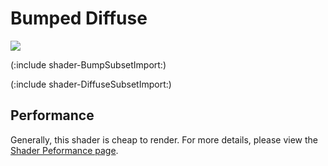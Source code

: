 Bumped Diffuse
==============


![](http://docwiki.hq.unity3d.com/uploads/Main/Shaders./Shader-NormalBump.png)  

(:include shader-BumpSubsetImport:)

(:include shader-DiffuseSubsetImport:)

Performance
-----------


Generally, this shader is cheap to render.  For more details, please view the [Shader Peformance page](shader-Performance.html).
